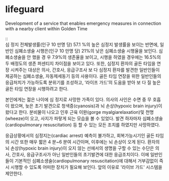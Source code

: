 # lifeguard
Development of a service that enables emergency measures in  connection with a nearby client within Golden Time


::
<br> 심 정지 전체발생률(인구 10 만명 당) 57.1 %의 높은 심정지 발생률을 보이는 반면에, 일반인 심폐소생술 시행은(인구 10 만명 당) 21%의 낮은 심폐소생술 시행율을 보인다. 심폐소생술을 안 했을 경
우 7.9%의 생존율을 보이고, 시행을 하였을 경우에는 16.5%의 두 배정도의 생존 퍼센티지 차이점을 보이고 있다. 또한, 심정지 환자의 골든 타임을 연장 시켜주는 대상은 의사, 간호사, 응급구조사 보
다 심정지 환자를 발견한 일반인들이 제공하는 심폐소생술, 자동제세동기 등의 사용이다. 골든 타임 연장을 위한 일반인들의 응급처치가 가능하도록 분위기를 조성하고, ‘라이프 가드’의 도움을 받아 보
다 질 높은 골든 타임 연장을 시행하려고 한다. 

 본인에게는 젊은 나이에 심 정지로 사망한 가족이 있다. 의사의 사인은 수면 중 무 호흡이 왔으며, 늦은 초기 발견으로 청색증(cyanosis)과 뇌 손상(hypoxic brain injury)이 왔다고 한다. 분비물이 나오고 인후 근육 이완(gorge myalgiarelaxation)및 천명(wheeze)이 오고, 사지가 파랗게 되는 모습을 볼 수 있었다. 발견 하자마자 심폐소생술(cardiopulmonary resuscitation) 등 할 수 있는 모든 조치를 하였지만 사망하였다.

 응급상황에서의 심정지는(cardiac arrest) 예측이 불가하고, 회복가능시기인 골든 타임의 시간 또한 매우 짧은 4 분~6 분여 시간이며, 이후에는 뇌 손상이 오게 된다. 환자의 뇌 손상(hypoxic brain injury)이 오지 않는 선에서의 생명을 구할 수 있는 수단은 의사, 간호사, 응급구조사가 아닌 일반인들의 초기발견에 대한 응급조치이다. 이에 일반인들이 기본적인 심폐소생술(cardiopulmonary resuscitation)에 대해서 거부감없이 즉시 시행할 수 있도록 어떠한 장치가 필요해 보인다. 앞의 이유로 '라이브 가드' 시스템을 제안한다.

